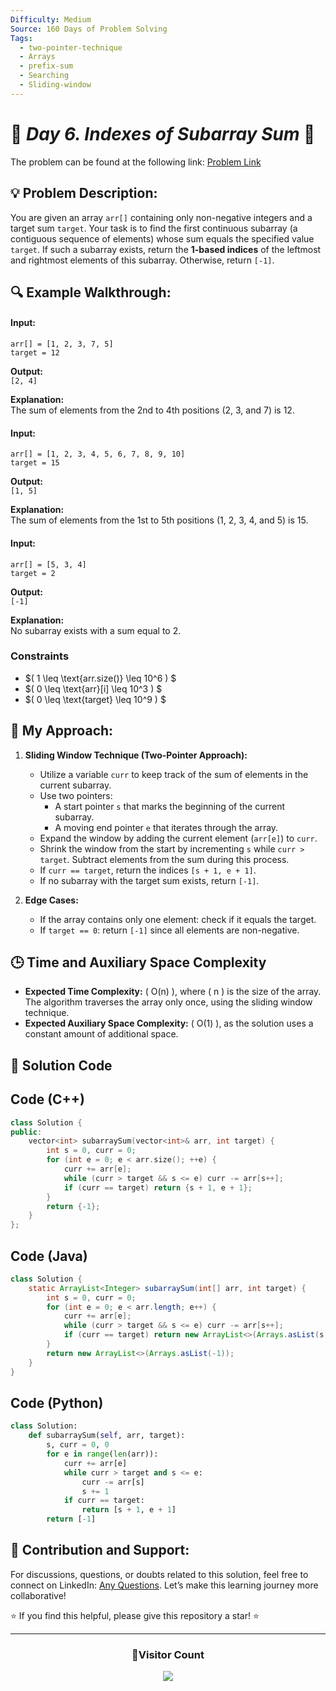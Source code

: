 ```yaml
---
Difficulty: Medium
Source: 160 Days of Problem Solving
Tags:
  - two-pointer-technique
  - Arrays
  - prefix-sum
  - Searching
  - Sliding-window
---
```


# 🚀 _Day 6. Indexes of Subarray Sum_ 🧠

The problem can be found at the following link: [Problem Link](https://www.geeksforgeeks.org/batch/gfg-160-problems/track/two-pointer-technique-gfg-160/problem/subarray-with-given-sum-1587115621)

## 💡 **Problem Description:**

You are given an array `arr[]` containing only non-negative integers and a target sum `target`. Your task is to find the first continuous subarray (a contiguous sequence of elements) whose sum equals the specified value `target`. If such a subarray exists, return the **1-based indices** of the leftmost and rightmost elements of this subarray. Otherwise, return `[-1]`.

## 🔍 **Example Walkthrough:**

#### **Input:**

`arr[] = [1, 2, 3, 7, 5]`  
`target = 12`

**Output:**  
`[2, 4]`

**Explanation:**  
The sum of elements from the 2nd to 4th positions (2, 3, and 7) is 12.

#### **Input:**

`arr[] = [1, 2, 3, 4, 5, 6, 7, 8, 9, 10]`  
`target = 15`

**Output:**  
`[1, 5]`

**Explanation:**  
The sum of elements from the 1st to 5th positions (1, 2, 3, 4, and 5) is 15.

#### **Input:**

`arr[] = [5, 3, 4]`  
`target = 2`

**Output:**  
`[-1]`

**Explanation:**  
No subarray exists with a sum equal to 2.

### **Constraints**

- $\( 1 \leq \text{arr.size()} \leq 10^6 \) $
- $\( 0 \leq \text{arr}[i] \leq 10^3 \) $
- $\( 0 \leq \text{target} \leq 10^9 \) $

## 🎯 **My Approach:**

1. **Sliding Window Technique (Two-Pointer Approach):**

   - Utilize a variable `curr` to keep track of the sum of elements in the current subarray.
   - Use two pointers:
     - A start pointer `s` that marks the beginning of the current subarray.
     - A moving end pointer `e` that iterates through the array.
   - Expand the window by adding the current element (`arr[e]`) to `curr`.
   - Shrink the window from the start by incrementing `s` while `curr > target`. Subtract elements from the sum during this process.
   - If `curr == target`, return the indices `[s + 1, e + 1]`.
   - If no subarray with the target sum exists, return `[-1]`.

2. **Edge Cases:**
   - If the array contains only one element: check if it equals the target.
   - If `target == 0`: return `[-1]` since all elements are non-negative.

## 🕒 **Time and Auxiliary Space Complexity**

- **Expected Time Complexity:** \( O(n) \), where \( n \) is the size of the array. The algorithm traverses the array only once, using the sliding window technique.
- **Expected Auxiliary Space Complexity:** \( O(1) \), as the solution uses a constant amount of additional space.

## 📝 **Solution Code**

## Code (C++)

```cpp
class Solution {
public:
    vector<int> subarraySum(vector<int>& arr, int target) {
        int s = 0, curr = 0;
        for (int e = 0; e < arr.size(); ++e) {
            curr += arr[e];
            while (curr > target && s <= e) curr -= arr[s++];
            if (curr == target) return {s + 1, e + 1};
        }
        return {-1};
    }
};
```

## Code (Java)

```java
class Solution {
    static ArrayList<Integer> subarraySum(int[] arr, int target) {
        int s = 0, curr = 0;
        for (int e = 0; e < arr.length; e++) {
            curr += arr[e];
            while (curr > target && s <= e) curr -= arr[s++];
            if (curr == target) return new ArrayList<>(Arrays.asList(s + 1, e + 1));
        }
        return new ArrayList<>(Arrays.asList(-1));
    }
}
```

## Code (Python)

```python
class Solution:
    def subarraySum(self, arr, target):
        s, curr = 0, 0
        for e in range(len(arr)):
            curr += arr[e]
            while curr > target and s <= e:
                curr -= arr[s]
                s += 1
            if curr == target:
                return [s + 1, e + 1]
        return [-1]
```

## 🎯 **Contribution and Support:**

For discussions, questions, or doubts related to this solution, feel free to connect on LinkedIn: [Any Questions](https://www.linkedin.com/in/patel-hetkumar-sandipbhai-8b110525a/). Let’s make this learning journey more collaborative!

⭐ If you find this helpful, please give this repository a star! ⭐

---

<div align="center">
  <h3><b>📍Visitor Count</b></h3>
</div>

<p align="center">
  <img src="https://visitor-badge.laobi.icu/badge?page_id=Hunterdii.GeeksforGeeks-POTD" />
</p>
